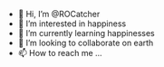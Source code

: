 - 👋 Hi, I’m @ROCatcher
- 👀 I’m interested in happiness
- 🌱 I’m currently learning happinesses
- 💞️ I’m looking to collaborate on earth
- 📫 How to reach me ...

<!---
ROCater/ROCater is a ✨ special ✨ repository because its `README.md` (this file) appears on your GitHub profile.
You can click the Preview link to take a look at your changes.
--->
